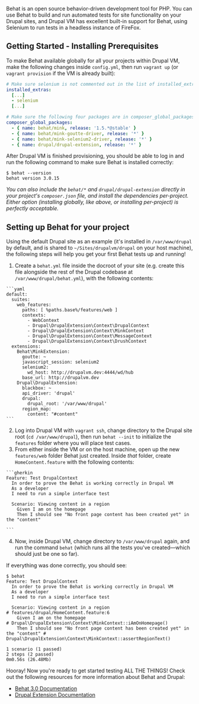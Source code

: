 Behat is an open source behavior-driven development tool for PHP. You can use Behat to build and run automated tests for site functionality on your Drupal sites, and Drupal VM has excellent built-in support for Behat, using Selenium to run tests in a headless instance of FireFox.

## Getting Started - Installing Prerequisites

To make Behat available globally for all your projects within Drupal VM, make the following changes inside `config.yml`, then run `vagrant up` (or `vagrant provision` if the VM is already built):

```yaml
# Make sure selenium is not commented out in the list of installed_extras:
installed_extras:
  [...]
  - selenium
  [...]

# Make sure the following four packages are in composer_global_packages:
composer_global_packages:
  - { name: behat/mink, release: '1.5.*@stable' }
  - { name: behat/mink-goutte-driver, release: '*' }
  - { name: behat/mink-selenium2-driver, release: '*' }
  - { name: drupal/drupal-extension, release: '*' }
```

After Drupal VM is finished provisioning, you should be able to log in and run the following command to make sure Behat is installed correctly:

```
$ behat --version
behat version 3.0.15
```

_You can also include the `behat/*` and `drupal/drupal-extension` directly in your project's `composer.json` file, and install the dependencies per-project. Either option (installing globally, like above, or installing per-project) is perfectly acceptable._

## Setting up Behat for your project

Using the default Drupal site as an example (it's installed in `/var/www/drupal` by default, and is shared to `~/Sites/drupalvm/drupal` on your host machine), the following steps will help you get your first Behat tests up and running!

  1. Create a `behat.yml` file inside the docroot of your site (e.g. create this file alongside the rest of the Drupal codebase at `/var/www/drupal/behat.yml`), with the following contents:

    ```yaml
    default:
      suites:
        web_features:
          paths: [ %paths.base%/features/web ]
          contexts:
            - WebContext
            - Drupal\DrupalExtension\Context\DrupalContext
            - Drupal\DrupalExtension\Context\MinkContext
            - Drupal\DrupalExtension\Context\MessageContext
            - Drupal\DrupalExtension\Context\DrushContext
      extensions:
        Behat\MinkExtension:
          goutte: ~
          javascript_session: selenium2
          selenium2:
            wd_host: http://drupalvm.dev:4444/wd/hub
          base_url: http://drupalvm.dev
        Drupal\DrupalExtension:
          blackbox: ~
          api_driver: 'drupal'
          drupal:
            drupal_root: '/var/www/drupal'
          region_map:
            content: "#content"
    ```
  
  2. Log into Drupal VM with `vagrant ssh`, change directory to the Drupal site root (`cd /var/www/drupal`), then run `behat --init` to initialize the `features` folder where you will place test cases.
  3. From either inside the VM or on the host machine, open up the new `features/web` folder Behat just created. Inside _that_ folder, create `HomeContent.feature` with the following contents:

    ```gherkin
    Feature: Test DrupalContext
      In order to prove the Behat is working correctly in Drupal VM
      As a developer
      I need to run a simple interface test

      Scenario: Viewing content in a region
        Given I am on the homepage
        Then I should see "No front page content has been created yet" in the "content"

    ```
  
  4. Now, inside Drupal VM, change directory to `/var/www/drupal` again, and run the command `behat` (which runs all the tests you've created—which should just be one so far).

If everything was done correctly, you should see:

```console
$ behat
Feature: Test DrupalContext
  In order to prove the Behat is working correctly in Drupal VM
  As a developer
  I need to run a simple interface test

  Scenario: Viewing content in a region                                             # features/drupal/HomeContent.feature:6
    Given I am on the homepage                                                      # Drupal\DrupalExtension\Context\MinkContext::iAmOnHomepage()
    Then I should see "No front page content has been created yet" in the "content" # Drupal\DrupalExtension\Context\MinkContext::assertRegionText()

1 scenario (1 passed)
2 steps (2 passed)
0m0.56s (26.48Mb)
```

Hooray! Now you're ready to get started testing ALL THE THINGS! Check out the following resources for more information about Behat and Drupal:

  - [Behat 3.0 Documentation](http://behat.readthedocs.org/en/v3.0/)
  - [Drupal Extension Documentation](https://behat-drupal-extension.readthedocs.org/en/3.0/)
